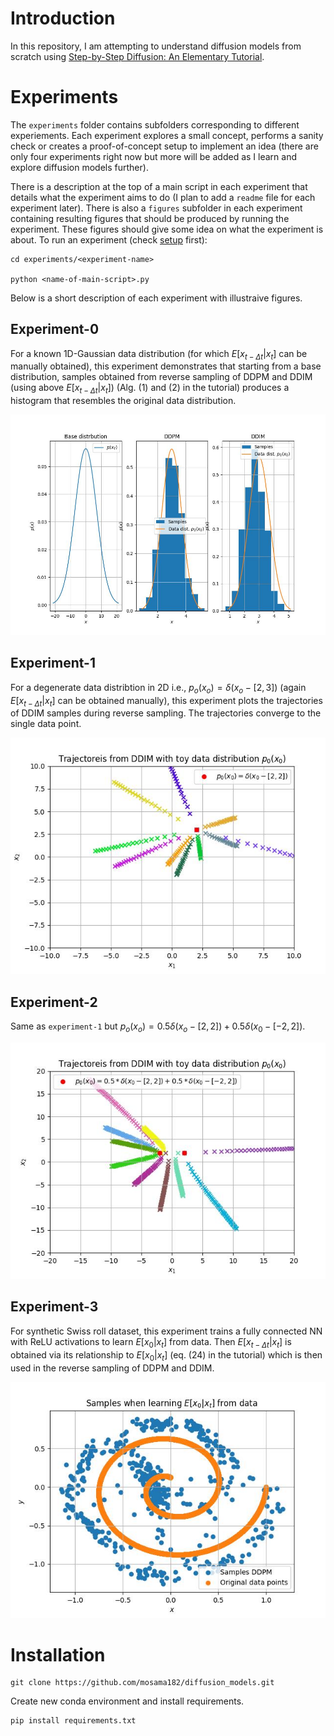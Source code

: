 # Introduction

In this repository, I am attempting to understand diffusion models from scratch using [Step-by-Step Diffusion: An Elementary Tutorial](https://arxiv.org/abs/2406.08929).

# Experiments

The `experiments` folder contains subfolders corresponding to different experiements. Each experiment explores a small concept, performs a sanity check or creates a proof-of-concept setup to implement an idea (there are only four experiments right now but more will be added as I learn and explore diffusion models further).

There is a description at the top of a main script in each experiment that details what the experiment aims to do (I plan to add a `readme` file for each experiment later). There is also a `figures` subfolder in each experiment containing resulting figures that should be produced by running the experiment. These figures should give some idea on what the experiment is about. To run an experiment (check [setup](#installation) first):

```
cd experiments/<experiment-name>

python <name-of-main-script>.py
```

Below is a short description of each experiment with illustraive figures.

## Experiment-0

For a known 1D-Gaussian data distribution (for which $E[x_{t-\Delta t}|x_{t}]$ can be manually obtained), this experiment demonstrates that starting from a base distribution, samples obtained from reverse sampling of DDPM and DDIM (using above $E[x_{t-\Delta t}|x_{t}]$) (Alg. (1) and (2) in the tutorial) produces a histogram that resembles the original data distribution. 

![experiment-0](experiments/experiment-0/figures/experiment-0-samples-ddm-ddim-toy-example.jpg)

## Experiment-1

For a degenerate data distribtion in 2D i.e., $p_o(x_{o}) = \delta(x_{o} - [2, 3])$ (again $E[x_{t-\Delta t}|x_{t}]$ can be obtained manually), this experiment plots the trajectories of DDIM samples during reverse sampling. The trajectories converge to the single data point. 

![experiment-1](experiments/experiment-1/figures/experiment-1-sample-trajectories-ddim.jpg)

## Experiment-2

Same as `experiment-1` but $p_{o}(x_{o}) = 0.5 \delta(x_{o} - [2, 2]) + 0.5 \delta(x_{0} - [-2, 2])$. 

![experiment-2](experiments/experiment-2/figures/experiment-2-sample-trajectories-ddim.jpg)

## Experiment-3

For synthetic Swiss roll dataset, this experiment trains a fully connected NN with ReLU activations to learn $E[x_{0}| x_{t}]$ from data. Then $E[x_{t-\Delta t}| x_{t}]$ is obtained via its relationship to $E[x_{0}| x_{t}]$ (eq. (24) in the tutorial) which is then used in the reverse sampling of DDPM and DDIM. 

![experiment-3](experiments/experiment-3/figures/eval_ddpm_samples.jpg)


# Installation

```
git clone https://github.com/mosama182/diffusion_models.git
```
Create new conda environment and install requirements.

```
pip install requirements.txt
```


